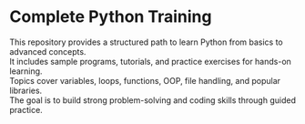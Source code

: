 # Complete Python Training

This repository provides a structured path to learn Python from basics to advanced concepts.  
It includes sample programs, tutorials, and practice exercises for hands-on learning.  
Topics cover variables, loops, functions, OOP, file handling, and popular libraries.  
The goal is to build strong problem-solving and coding skills through guided practice.


